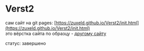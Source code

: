 # Verst2
сам сайт на git pages: [https://zuxeld.github.io/Verst2/init.html](https://zuxeld.github.io/Verst2/init.html)  
это вёрстка сайта по образцу - [другому сайту](https://nicepage.com/html-templates/preview/we-bake-fresh-bread-3351936?device=desktop)

статус: завершено
